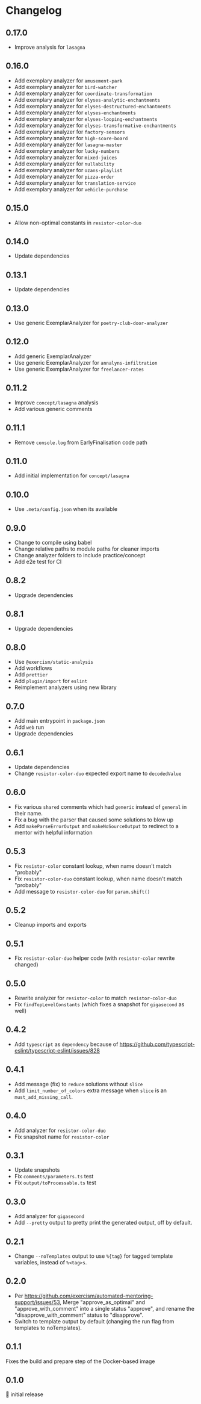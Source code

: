 # Changelog

## 0.17.0

- Improve analysis for `lasagna`

## 0.16.0

- Add exemplary analyzer for `amusement-park`
- Add exemplary analyzer for `bird-watcher`
- Add exemplary analyzer for `coordinate-transformation`
- Add exemplary analyzer for `elyses-analytic-enchantments`
- Add exemplary analyzer for `elyses-destructured-enchantments`
- Add exemplary analyzer for `elyses-enchantments`
- Add exemplary analyzer for `elyses-looping-enchantments`
- Add exemplary analyzer for `elyses-transformative-enchantments`
- Add exemplary analyzer for `factory-sensors`
- Add exemplary analyzer for `high-score-board`
- Add exemplary analyzer for `lasagna-master`
- Add exemplary analyzer for `lucky-numbers`
- Add exemplary analyzer for `mixed-juices`
- Add exemplary analyzer for `nullability`
- Add exemplary analyzer for `ozans-playlist`
- Add exemplary analyzer for `pizza-order`
- Add exemplary analyzer for `translation-service`
- Add exemplary analyzer for `vehicle-purchase`

## 0.15.0

- Allow non-optimal constants in `resistor-color-duo`

## 0.14.0

- Update dependencies

## 0.13.1

- Update dependencies

## 0.13.0

- Use generic ExemplarAnalyzer for `poetry-club-door-analyzer`

## 0.12.0

- Add generic ExemplarAnalyzer
- Use generic ExemplarAnalyzer for `annalyns-infiltration`
- Use generic ExemplarAnalyzer for `freelancer-rates`

## 0.11.2

- Improve `concept/lasagna` analysis
- Add various generic comments

## 0.11.1

- Remove `console.log` from EarlyFinalisation code path

## 0.11.0

- Add initial implementation for `concept/lasagna`

## 0.10.0

- Use `.meta/config.json` when its available

## 0.9.0

- Change to compile using babel
- Change relative paths to module paths for cleaner imports
- Change analyzer folders to include practice/concept
- Add e2e test for CI

## 0.8.2

- Upgrade dependencies

## 0.8.1

- Upgrade dependencies

## 0.8.0

- Use `@exercism/static-analysis`
- Add workflows
- Add `prettier`
- Add `plugin/import` for `eslint`
- Reimplement analyzers using new library

## 0.7.0

- Add main entrypoint in `package.json`
- Add `web` run
- Upgrade dependencies

## 0.6.1

- Update dependencies
- Change `resistor-color-duo` expected export name to `decodedValue`

## 0.6.0

- Fix various `shared` comments which had `generic` instead of `general` in their name.
- Fix a bug with the parser that caused some solutions to blow up
- Add `makeParseErrorOutput` and `makeNoSourceOutput` to redirect to a mentor with helpful information

## 0.5.3

- Fix `resistor-color` constant lookup, when name doesn't match "probably"
- Fix `resistor-color-duo` constant lookup, when name doesn't match "probably"
- Add message to `resistor-color-duo` for `param.shift()`

## 0.5.2

- Cleanup imports and exports

## 0.5.1

- Fix `resistor-color-duo` helper code (with `resistor-color` rewrite changed)

## 0.5.0

- Rewrite analyzer for `resistor-color` to match `resistor-color-duo`
- Fix `findTopLevelConstants` (which fixes a snapshot for `gigasecond` as well)

## 0.4.2

- Add `typescript` as `dependency` because of https://github.com/typescript-eslint/typescript-eslint/issues/828

## 0.4.1

- Add message (fix) to `reduce` solutions without `slice`
- Add `limit_number_of_colors` extra message when `slice` is an `must_add_missing_call`.

## 0.4.0

- Add analyzer for `resistor-color-duo`
- Fix snapshot name for `resistor-color`

## 0.3.1

- Update snapshots
- Fix `comments/parameters.ts` test
- Fix `output/toProcessable.ts` test

## 0.3.0

- Add analyzer for `gigasecond`
- Add `--pretty` output to pretty print the generated output, off by default.

## 0.2.1

- Change `--noTemplates` output to use `%{tag}` for tagged template variables,
  instead of `%<tag>s`.

## 0.2.0

- Per https://github.com/exercism/automated-mentoring-support/issues/53,
  Merge "approve_as_optimal" and "approve_with_comment" into a single status
  "approve", and rename the "disapprove_with_comment" status to "disapprove".
- Switch to template output by default (changing the run flag from templates to
  noTemplates).

## 0.1.1

Fixes the build and prepare step of the Docker-based image

## 0.1.0

:baby: initial release
